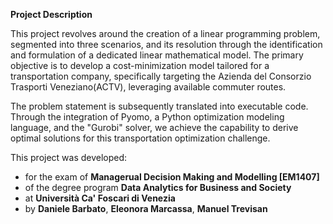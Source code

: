 **Project Description**

This project revolves around the creation of a linear programming problem, segmented into three scenarios, and its resolution through the identification and formulation of a 
dedicated linear mathematical model. The primary objective is to develop a cost-minimization model tailored for a transportation company, specifically targeting the Azienda del
Consorzio Trasporti Veneziano(ACTV), leveraging available commuter routes.

The problem statement is subsequently translated into executable code. Through the integration of Pyomo, a Python optimization modeling language, and the "Gurobi" solver, we 
achieve the capability to derive optimal solutions for this transportation optimization challenge.

This project was developed: 
 - for the exam of **Managerual Decision Making and Modelling [EM1407]**
 - of the degree program **Data Analytics for Business and Society**
 - at **Università Ca' Foscari di Venezia**
 - by **Daniele Barbato**, **Eleonora Marcassa**, **Manuel Trevisan**
